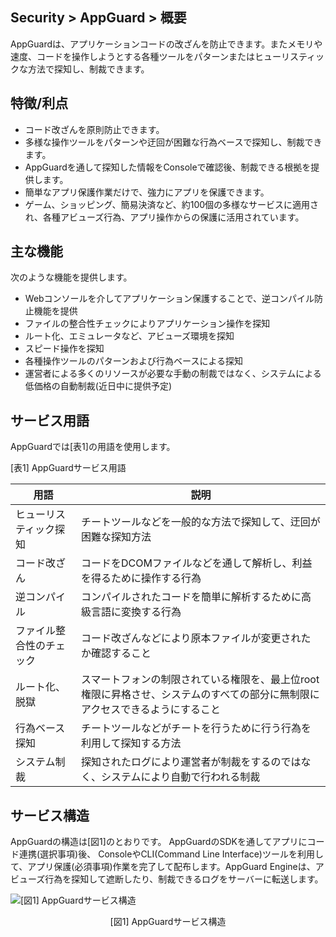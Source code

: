 ## Security > AppGuard > 概要

AppGuardは、アプリケーションコードの改ざんを防止できます。またメモリや速度、コードを操作しようとする各種ツールをパターンまたはヒューリスティックな方法で探知し、制裁できます。

## 特徴/利点

* コード改ざんを原則防止できます。
* 多様な操作ツールをパターンや迂回が困難な行為ベースで探知し、制裁できます。
* AppGuardを通して探知した情報をConsoleで確認後、制裁できる根拠を提供します。
* 簡単なアプリ保護作業だけで、強力にアプリを保護できます。
* ゲーム、ショッピング、簡易決済など、約100個の多様なサービスに適用され、各種アビューズ行為、アプリ操作からの保護に活用されています。

## 主な機能

次のような機能を提供します。

* Webコンソールを介してアプリケーション保護することで、逆コンパイル防止機能を提供
* ファイルの整合性チェックによりアプリケーション操作を探知
* ルート化、エミュレータなど、アビューズ環境を探知
* スピード操作を探知
* 各種操作ツールのパターンおよび行為ベースによる探知
* 運営者による多くのリソースが必要な手動の制裁ではなく、システムによる低価格の自動制裁(近日中に提供予定)

## サービス用語

AppGuardでは[表1]の用語を使用します。

[表1] AppGuardサービス用語

| 用語     | 説明                                                                    |
| -------- | ----------------------------------------------------------------------- |
| ヒューリスティック探知 | チートツールなどを一般的な方法で探知して、迂回が困難な探知方法 |
| コード改ざん  | コードをDCOMファイルなどを通して解析し、利益を得るために操作する行為                             |
| 逆コンパイル   | コンパイルされたコードを簡単に解析するために高級言語に変換する行為 |
| ファイル整合性のチェック  | コード改ざんなどにより原本ファイルが変更されたか確認すること |
| ルート化、脱獄  | スマートフォンの制限されている権限を、最上位root権限に昇格させ、システムのすべての部分に無制限にアクセスできるようにすること |
| 行為ベース探知 | チートツールなどがチートを行うために行う行為を利用して探知する方法                                   |
| システム制裁 | 探知されたログにより運営者が制裁をするのではなく、システムにより自動で行われる制裁                 |

## サービス構造

AppGuardの構造は[図1]のとおりです。
AppGuardのSDKを通してアプリにコード連携(選択事項)後、 ConsoleやCLI(Command Line Interface)ツールを利用して、アプリ保護(必須事項)作業を完了して配布します。AppGuard Engineは、アビューズ行為を探知して遮断したり、制裁できるログをサーバーに転送します。

![[図1] AppGuardサービス構造](http://static.toastoven.net/prod_appguard/AppGuard_2_overview01_en.png)
<center>[図1] AppGuardサービス構造</center>

